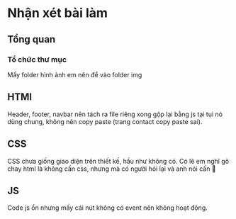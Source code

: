 # Nhận xét bài làm

## Tổng quan

### Tổ chức thư mục
Mấy folder hình ảnh em nên để vào folder img

## HTMl
Header, footer, navbar nên tách ra file riêng xong gộp lại bằng js tại tụi nó dùng chung, không nên copy paste (trang contact copy paste sai).

## CSS 
CSS chưa giống giao diện trên thiết kế, hầu như không có. Có lẽ em nghĩ gõ chay html là không cần css, nhưng mà có người hỏi lại và anh nói cần 🐧

## JS
Code js ổn nhưng mấy cái nút không có event nên không hoạt động.
